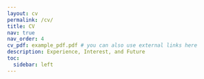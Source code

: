 ```yaml
---
layout: cv
permalink: /cv/
title: CV
nav: true
nav_order: 4
cv_pdf: example_pdf.pdf # you can also use external links here
description: Experience, Interest, and Future
toc:
  sidebar: left
---
```

